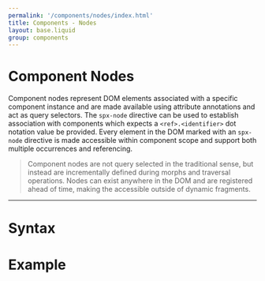 ```yaml
---
permalink: '/components/nodes/index.html'
title: Components - Nodes
layout: base.liquid
group: components
---
```


# Component Nodes

Component nodes represent DOM elements associated with a specific component instance and are made available using attribute annotations and act as query selectors. The `spx-node` directive can be used to establish association with components which expects a `<ref>.<identifier>` dot notation value be provided. Every element in the DOM marked with an `spx-node` directive is made accessible within component scope and support both multiple occurrences and referencing.

> Component nodes are not query selected in the traditional sense, but instead are incrementally defined during morphs and traversal operations. Nodes can exist anywhere in the DOM and are registered ahead of time, making the accessible outside of dynamic fragments.

---

# Syntax

# Example
